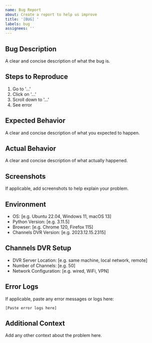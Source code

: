 ```yaml
---
name: Bug Report
about: Create a report to help us improve
title: '[BUG] '
labels: bug
assignees: ''
---
```


## Bug Description
A clear and concise description of what the bug is.

## Steps to Reproduce
1. Go to '...'
2. Click on '...'
3. Scroll down to '...'
4. See error

## Expected Behavior
A clear and concise description of what you expected to happen.

## Actual Behavior
A clear and concise description of what actually happened.

## Screenshots
If applicable, add screenshots to help explain your problem.

## Environment
- OS: [e.g. Ubuntu 22.04, Windows 11, macOS 13]
- Python Version: [e.g. 3.11.5]
- Browser: [e.g. Chrome 120, Firefox 115]
- Channels DVR Version: [e.g. 2023.12.15.2315]

## Channels DVR Setup
- DVR Server Location: [e.g. same machine, local network, remote]
- Number of Channels: [e.g. 50]
- Network Configuration: [e.g. wired, WiFi, VPN]

## Error Logs
If applicable, paste any error messages or logs here:
```
[Paste error logs here]
```

## Additional Context
Add any other context about the problem here.
